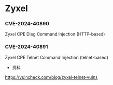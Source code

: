 # Zyxel

### CVE-2024-40890

Zyxel CPE Diag Command Injection (HTTP-based)

### CVE-2024-40891

Zyxel CPE Telnet Command Injection (telnet-based)

- 资料

https://vulncheck.com/blog/zyxel-telnet-vulns